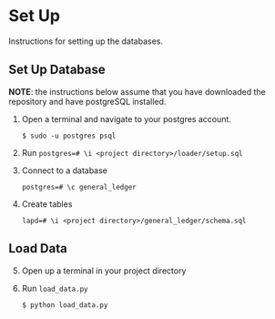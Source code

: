 # Set Up

Instructions for setting up the databases. 

## Set Up Database

**NOTE**: the instructions below assume that you have downloaded the repository and have postgreSQL installed.

1. Open a terminal and navigate to your postgres account.
   
   `$ sudo -u postgres psql`
      
2. Run `postgres=# \i <project directory>/loader/setup.sql`

3. Connect to a database
  
   `postgres=# \c general_ledger`
   
4. Create tables

   `lapd=# \i <project directory>/general_ledger/schema.sql`
   
## Load Data

5. Open up a terminal in your project directory

6. Run `load_data.py`

   `$ python load_data.py`
